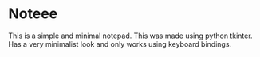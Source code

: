 # Noteee
This is a simple and minimal notepad. This was made using python tkinter. Has a very minimalist look and only works using keyboard bindings.
